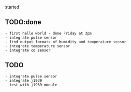 started

## TODO:done
    - first hello world - done Friday at 3pm
    - integrate pulse sensor
    - find output formats of humidity and temperature sensor
    - integrate temperature sensor
    - integrate co sensor
   
## TODO
    - integrate pulse sensor
    - integrate j1939
    - test with j1939 module
